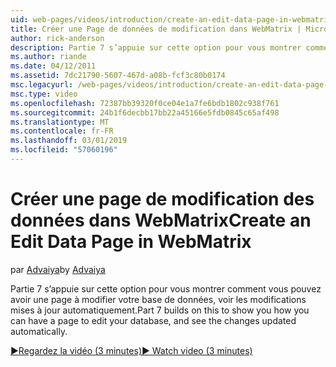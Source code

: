 ```yaml
---
uid: web-pages/videos/introduction/create-an-edit-data-page-in-webmatrix
title: Créer une Page de données de modification dans WebMatrix | Microsoft Docs
author: rick-anderson
description: Partie 7 s’appuie sur cette option pour vous montrer comment vous pouvez avoir une page à modifier votre base de données, voir les modifications mises à jour automatiquement.
ms.author: riande
ms.date: 04/12/2011
ms.assetid: 7dc21790-5607-467d-a08b-fcf3c80b0174
msc.legacyurl: /web-pages/videos/introduction/create-an-edit-data-page-in-webmatrix
msc.type: video
ms.openlocfilehash: 72387bb39320f0ce04e1a7fe6bdb1802c938f761
ms.sourcegitcommit: 24b1f6decbb17bb22a45166e5fdb0845c65af498
ms.translationtype: MT
ms.contentlocale: fr-FR
ms.lasthandoff: 03/01/2019
ms.locfileid: "57060196"
---
```

<a name="create-an-edit-data-page-in-webmatrix"></a><span data-ttu-id="5624e-103">Créer une page de modification des données dans WebMatrix</span><span class="sxs-lookup"><span data-stu-id="5624e-103">Create an Edit Data Page in WebMatrix</span></span>
====================
<span data-ttu-id="5624e-104">par [Advaiya](https://twitter.com/Advaiyasolns)</span><span class="sxs-lookup"><span data-stu-id="5624e-104">by [Advaiya](https://twitter.com/Advaiyasolns)</span></span>

<span data-ttu-id="5624e-105">Partie 7 s’appuie sur cette option pour vous montrer comment vous pouvez avoir une page à modifier votre base de données, voir les modifications mises à jour automatiquement.</span><span class="sxs-lookup"><span data-stu-id="5624e-105">Part 7 builds on this to show you how you can have a page to edit your database, and see the changes updated automatically.</span></span>

[<span data-ttu-id="5624e-106">&#9654;Regardez la vidéo (3 minutes)</span><span class="sxs-lookup"><span data-stu-id="5624e-106">&#9654; Watch video (3 minutes)</span></span>](https://channel9.msdn.com/Blogs/ASP-NET-Site-Videos/create-an-edit-data-page-in-webmatrix)
